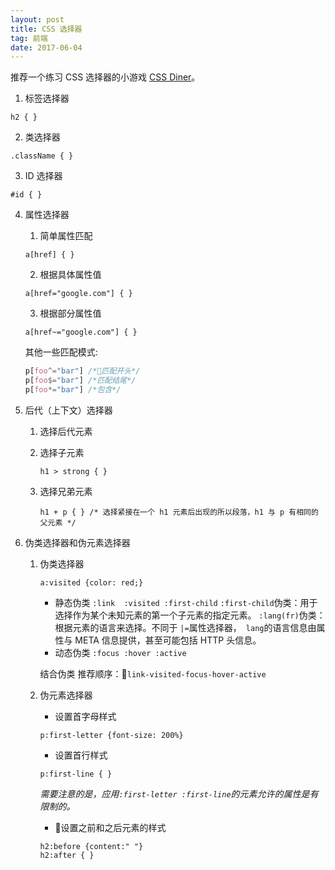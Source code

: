 ```yaml
---
layout: post
title: CSS 选择器
tag: 前端
date: 2017-06-04
---
```

推荐一个练习 CSS 选择器的小游戏 [CSS Diner](https://flukeout.github.io/)。
<!--more-->
1. 标签选择器
```
h2 { }
```

2. 类选择器
```
.className { }
```

3. ID 选择器
```
#id { }
```

4. 属性选择器
    1. 简单属性匹配
    ```
    a[href] { }
    ```
    2. 根据具体属性值
    ```
    a[href="google.com"] { }
    ```
    3. 根据部分属性值
    ```
    a[href~="google.com"] { }
    ```
    其他一些匹配模式:
    ```css
    p[foo^="bar"] /*匹配开头*/ 
    p[foo$="bar"] /*匹配结尾*/
    p[foo*="bar"] /*包含*/
    ```
5. 后代（上下文）选择器
    1. 选择后代元素
    2. 选择子元素 
        ```
        h1 > strong { }
        ```

    3. 选择兄弟元素 
        ```
        h1 + p { } /* 选择紧接在一个 h1 元素后出现的所以段落，h1 与 p 有相同的父元素 */
        ```


6. 伪类选择器和伪元素选择器
    1. 伪类选择器 
        ```
        a:visited {color: red;}
        ```
        - 静态伪类 
        `:link  :visited :first-child`
             `:first-child`伪类：用于选择作为某个未知元素的第一个子元素的指定元素。
            `:lang(fr)`伪类：根据元素的语言来选择。不同于 `|=`属性选择器，` lang`的语言信息由属性与 META 信息提供，甚至可能包括 HTTP 头信息。
        - 动态伪类 
        `:focus :hover :active`

        结合伪类
        推荐顺序：`link-visited-focus-hover-active`
    2. 伪元素选择器
        - 设置首字母样式
        ```
        p:first-letter {font-size: 200%}
        ```

        - 设置首行样式
        ```
        p:first-line { }
        ```

        *需要注意的是，应用`:first-letter :first-line`的元素允许的属性是有限制的。*
        - 设置之前和之后元素的样式
        ```
        h2:before {content:" "}
        h2:after { }
        ```



